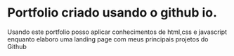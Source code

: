 # Portfolio criado usando o github io.

Usando este portfolio posso aplicar conhecimentos de html,css e javascript enquanto elaboro uma landing page com meus principais projetos do Github
